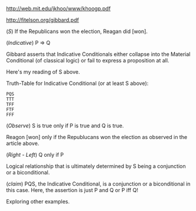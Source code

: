 http://web.mit.edu/jkhoo/www/khoogp.pdf

http://fitelson.org/gibbard.pdf

(*S*) If the Republicans won the election, Reagan did [won].

(*Indicative*) P => Q

Gibbard asserts that Indicative Conditionals either collapse into the Material Conditional (of classical logic) 
or fail to express a proposition at all.

Here's my reading of S above.

Truth-Table for Indicative Conditional (or at least S above):

```
PQS  
TTT  
TFF  
FTF  
FFF  
```

(*Observe*) S is true only if P is true and Q is true.

Reagon [won] only if the Republucans won the election as observed in the article above.

(*Right - Left*) Q only if P

Logical relationship that is ultimately determined by S being a conjunction or a biconditional.

(*claim*) PQS, the Indicative Conditional, is a conjunction or a biconditional in this case. Here, the assertion is just P and Q or P iff Q!

Exploring other examples.
